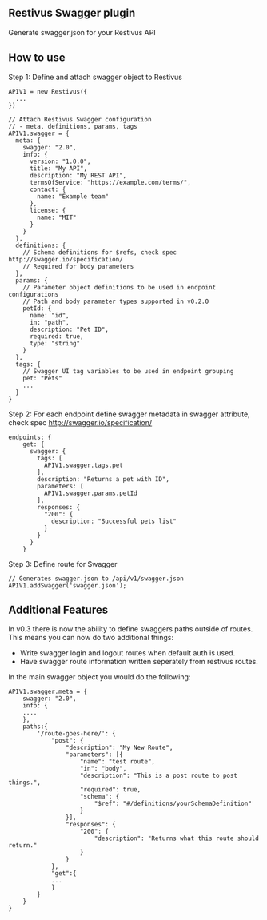 ## Restivus Swagger plugin

Generate swagger.json for your Restivus API

## How to use

Step 1: Define and attach swagger object to Restivus

```
APIV1 = new Restivus({
  ...
})

// Attach Restivus Swagger configuration
// - meta, definitions, params, tags
APIV1.swagger = {
  meta: {
    swagger: "2.0",
    info: {
      version: "1.0.0",
      title: "My API",
      description: "My REST API",
      termsOfService: "https://example.com/terms/",
      contact: {
        name: "Example team"
      },
      license: {
        name: "MIT"
      }
    }
  },
  definitions: {
    // Schema definitions for $refs, check spec http://swagger.io/specification/
    // Required for body parameters
  },
  params: {
    // Parameter object definitions to be used in endpoint configurations
    // Path and body parameter types supported in v0.2.0 
    petId: {
      name: "id",
      in: "path",
      description: "Pet ID",
      required: true,
      type: "string"
    }
  },
  tags: {
    // Swagger UI tag variables to be used in endpoint grouping
    pet: "Pets"
    ...
  }
}
```

Step 2: For each endpoint define swagger metadata in swagger attribute, check spec http://swagger.io/specification/

```
endpoints: {
    get: {
      swagger: {
        tags: [
          APIV1.swagger.tags.pet
        ],
        description: "Returns a pet with ID",
        parameters: [
          APIV1.swagger.params.petId
        ],
        responses: {
          "200": {
            description: "Successful pets list"
          }
        }
      }
    }
```

Step 3: Define route for Swagger

```
// Generates swagger.json to /api/v1/swagger.json
APIV1.addSwagger('swagger.json');
```


## Additional Features

In v0.3 there is now the ability to define swaggers paths outside of routes. This means you can now do two additional things:
 - Write swagger login and logout routes when default auth is used.
 - Have swagger route information written seperately from restivus routes.
 
In the main swagger object you would do the following:

```
APIV1.swagger.meta = {
    swagger: "2.0",
    info: {
    ....
    },
    paths:{
        '/route-goes-here/': {
            "post": {
                "description": "My New Route",
                "parameters": [{
                    "name": "test route",
                    "in": "body",
                    "description": "This is a post route to post things.",
                    "required": true,
                    "schema": {
                        "$ref": "#/definitions/yourSchemaDefinition"
                    }
                }],
                "responses": {
                    "200": {
                        "description": "Returns what this route should return."
                    }
                }
            },
            "get":{
            ...
            }
        }
    }
}
```
